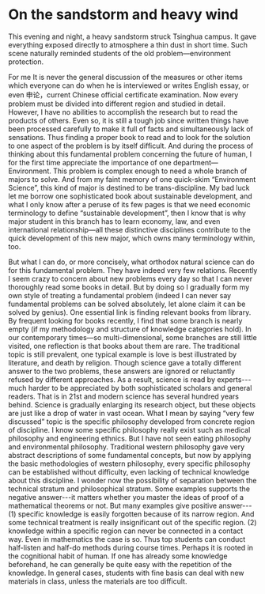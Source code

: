 # On the sandstorm and heavy wind 

This evening and night, a heavy sandstorm struck Tsinghua campus. It gave everything exposed directly to atmosphere a thin dust in short time. Such scene naturally reminded students of the old problem—environment protection.

For me It is never the general discussion of the measures or other items which everyone can do when he is interviewed or writes English essay, or even 申论，current Chinese official certificate examination. Now every problem must be divided into different region and studied in detail. However, I have no abilities to accomplish the research but to read the products of others. Even so, it is still a tough job since written things have been processed carefully to make it full of facts and simultaneously lack of sensations. Thus finding a proper book to read and to look for the solution to one aspect of the problem is by itself difficult. And during the process of thinking about this fundamental problem concerning the future of human, I for the first time appreciate the importance of one department—Environment. This problem is complex enough to need a whole branch of majors to solve. And from my faint memory of one quick-skim “Environment Science”, this kind of major is destined to be trans-discipline. My bad luck let me borrow one sophisticated book about sustainable development, and what I only know after a peruse of its few pages is that we need economic terminology to define “sustainable development”, then I know that is why major student in this branch has to learn economy, law, and even international relationship—all these distinctive disciplines contribute to the quick development of this new major, which owns many terminology within, too.

But what I can do, or more concisely, what orthodox natural science can do for this fundamental problem. They have indeed very few relations. Recently I seem crazy to concern about new problems every day so that I can never thoroughly read some books in detail. But by doing so I gradually form my own style of treating a fundamental problem (indeed I can never say fundamental problems can be solved absolutely, let alone claim it can be solved by genius). One essential link is finding relevant books from library. By frequent looking for books recently, I find that some branch is nearly empty (if my methodology and structure of knowledge categories hold). In our contemporary times—so multi-dimensional, some branches are still little visited, one reflection is that books about them are rare. The traditional topic is still prevalent, one typical example is love is best illustrated by literature, and death by religion. Though science gave a totally different answer to the two problems, these answers are ignored or reluctantly refused by different approaches. As a result, science is read by experts---much harder to be appreciated by both sophisticated scholars and general readers. That is in 21st and modern science has several hundred years behind. Science is gradually enlarging its research object, but these objects are just like a drop of water in vast ocean. What I mean by saying “very few discussed” topic is the specific philosophy developed from concrete region of discipline. I know some specific philosophy really exist such as medical philosophy and engineering ethnics. But I have not seen eating philosophy and environmental philosophy. Traditional western philosophy gave very abstract descriptions of some fundamental concepts, but now by applying the basic methodologies of western philosophy, every specific philosophy can be established without difficulty, even lacking of technical knowledge about this discipline. I wonder now the possibility of separation between the technical stratum and philosophical stratum. Some examples supports the negative answer---it matters whether you master the ideas of proof of a mathematical theorems or not. But many examples give positive answer--- (1) specific knowledge is easily forgotten because of its narrow region. And some technical treatment is really insignificant out of the specific region. (2) knowledge within a specific region can never be connected in a contact way. Even in mathematics the case is so. Thus top students can conduct half-listen and half-do methods during course times. Perhaps it is rooted in the cognitional habit of human. If one has already some knowledge beforehand, he can generally be quite easy with the repetition of the knowledge. In general cases, students with fine basis can deal with new materials in class, unless the materials are too difficult.
